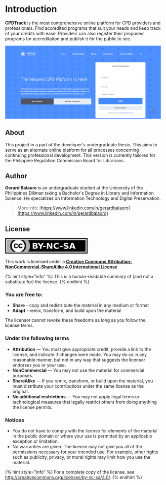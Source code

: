 # Introduction

**CPDTrack** is the most comprehensive online platform for CPD providers and professionals. Find accredited programs that suit your needs and keep track of your credits with ease. Providers can also register their proposed programs for accreditation and publish it for the public to see.

![](assets/app-home.png)

## About

This project in a part of the developer's undergraduate thesis. This aims to serve as an alternate online platform for all processes concerning continuing professional development. This version is currently tailored for the Philippine Regulation Commission Board for Librarians.

## Author

**Gerard Balaoro** is an undergraduate student at the University of the Philippines Diliman taking a Bachelor's Degree in Library and Information Science. He specializes on Information Technology and Digital Preservation.

> More info: [https://www.linkedin.com/in/gerardbalaoro](https://www.linkedin.com/in/gerardbalaoro)

## License

![](assets/by-nc-sa.png)

This work is licensed under a [**Creative Commons Attribution-NonCommercial-ShareAlike 4.0 International License**](http://creativecommons.org/licenses/by-nc-sa/4.0/).

{% hint style="info" %}
This is a human-readable summary of \(and not a substitute for\) the license.
{% endhint %}

### You are free to:

* **Share** - copy and redistribute the material in any medium or format
* **Adapt** - remix, transform, and build upon the material

The licensor cannot revoke these freedoms as long as you follow the license terms.

### Under the following terms

* **Attribution** — You must give appropriate credit, provide a link to the license, and indicate if changes were made. You may do so in any reasonable manner, but not in any way that suggests the licensor endorses you or your use.
* **NonCommercial** — You may not use the material for commercial purposes.
* **ShareAlike** — If you remix, transform, or build upon the material, you must distribute your contributions under the same license as the original.
* **No additional restrictions** — You may not apply legal terms or technological measures that legally restrict others from doing anything the license permits.

### Notices

* You do not have to comply with the license for elements of the material in the public domain or where your use is permitted by an applicable exception or limitation.
* No warranties are given. The license may not give you all of the permissions necessary for your intended use. For example, other rights such as publicity, privacy, or moral rights may limit how you use the material.

{% hint style="info" %}
For a complete copy of the license, see [h](http://creativecommons.org/licenses/by-nc-sa/4.0/)[ttp://creativecommons.org/licenses/by-nc-sa/4.0/](https://creativecommons.org/licenses/by-nc-sa/4.0/legalcode).
{% endhint %}

